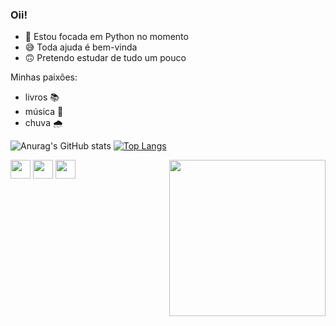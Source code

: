 ### Oii! 

- 🐍 Estou focada em Python no momento 
- 😅 Toda ajuda é bem-vinda  
- 🙃 Pretendo estudar de tudo um pouco

Minhas paixões:
- livros 📚 
- música 🎸
- chuva 🌧️


![Anurag's GitHub stats](https://github-readme-stats.vercel.app/api?username=luaraadev&show_icons=true&theme=dark)
[![Top Langs](https://github-readme-stats.vercel.app/api/top-langs/?username=luaraadev&layout=compact&theme=dark)](https://github.com/luaraadev/github-readme-stats)


  
  <div style="display: inline_block">

  <img align="center" src="https://www.neostartup.com.br/images/all/html5.svg" height="30" width="32" >
  
  <img align="center" src="https://www.neostartup.com.br/images/all/css3.svg" height="30" width="32" >
  
  <img align="center" src="https://www.neostartup.com.br/images/all/python.svg" height="30" width="32" >
  
  <img align="right" src="https://i.pinimg.com/originals/c0/53/58/c053584f9c4246242ce57285fcc6015e.gif" height="250" width="250" >



